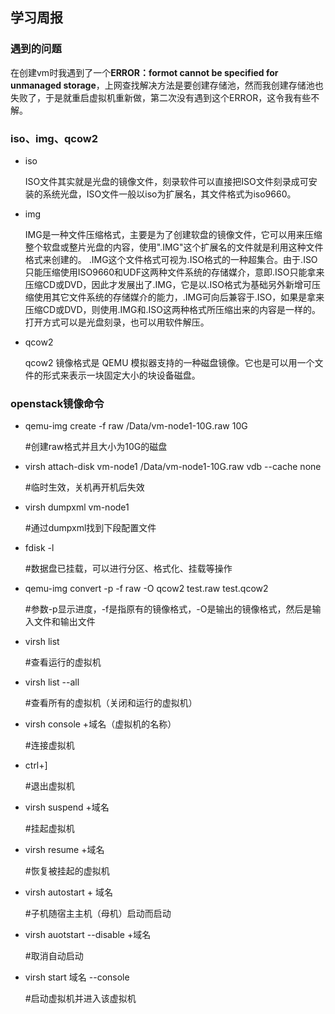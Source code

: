 ## 学习周报

### 遇到的问题

在创建vm时我遇到了一个**ERROR：formot cannot be specified for unmanaged storage**，上网查找解决方法是要创建存储池，然而我创建存储池也失败了，于是就重启虚拟机重新做，第二次没有遇到这个ERROR，这令我有些不解。



### iso、img、qcow2

* iso

  ISO文件其实就是光盘的镜像文件，刻录软件可以直接把ISO文件刻录成可安装的系统光盘，ISO文件一般以iso为扩展名，其文件格式为iso9660。

* img

  IMG是一种文件压缩格式，主要是为了创建软盘的镜像文件，它可以用来压缩整个软盘或整片光盘的内容，使用".IMG"这个扩展名的文件就是利用这种文件格式来创建的。
  .IMG这个文件格式可视为.ISO格式的一种超集合。由于.ISO只能压缩使用ISO9660和UDF这两种文件系统的存储媒介，意即.ISO只能拿来压缩CD或DVD，因此才发展出了.IMG，它是以.ISO格式为基础另外新增可压缩使用其它文件系统的存储媒介的能力，.IMG可向后兼容于.ISO，如果是拿来压缩CD或DVD，则使用.IMG和.ISO这两种格式所压缩出来的内容是一样的。打开方式可以是光盘刻录，也可以用软件解压。

* qcow2

  qcow2 镜像格式是 QEMU 模拟器支持的一种磁盘镜像。它也是可以用一个文件的形式来表示一块固定大小的块设备磁盘。



### openstack镜像命令

* qemu-img create -f raw /Data/vm-node1-10G.raw 10G                                

  #创建raw格式并且大小为10G的磁盘

* virsh attach-disk vm-node1 /Data/vm-node1-10G.raw vdb --cache none                

  #临时生效，关机再开机后失效

* virsh dumpxml vm-node1                                                            

  #通过dumpxml找到下段配置文件

* fdisk -l                                                                            

  #数据盘已挂载，可以进行分区、格式化、挂载等操作

* qemu-img convert -p -f raw -O qcow2 test.raw test.qcow2                              

  #参数-p显示进度，-f是指原有的镜像格式，-O是输出的镜像格式，然后是输入文件和输出文件

* virsh list

  #查看运行的虚拟机

* virsh list --all

  #查看所有的虚拟机（关闭和运行的虚拟机）

* virsh console +域名（虚拟机的名称）

  #连接虚拟机

* ctrl+]

  #退出虚拟机

* virsh suspend +域名

  #挂起虚拟机

* virsh resume +域名

  #恢复被挂起的虚拟机

* virsh autostart + 域名

  #子机随宿主主机（母机）启动而启动

* virsh auotstart --disable +域名

  #取消自动启动

* virsh start 域名 --console

  #启动虚拟机并进入该虚拟机